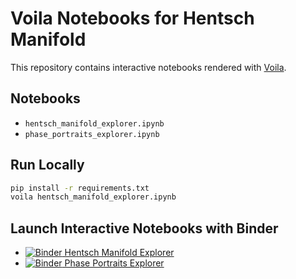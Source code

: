# Voila Notebooks for Hentsch Manifold

This repository contains interactive notebooks rendered with [Voila](https://github.com/voila-dashboards/voila).

## Notebooks

- `hentsch_manifold_explorer.ipynb`
- `phase_portraits_explorer.ipynb`

## Run Locally

```bash
pip install -r requirements.txt
voila hentsch_manifold_explorer.ipynb
```

## Launch Interactive Notebooks with Binder

- [![Binder](https://mybinder.org/badge_logo.svg) Hentsch Manifold Explorer](https://mybinder.org/v2/gh/phentsch/pre-metric/HEAD?urlpath=voila/render/hentsch_manifold_explorer.ipynb)
- [![Binder](https://mybinder.org/badge_logo.svg) Phase Portraits Explorer](https://mybinder.org/v2/gh/phentsch/pre-metric/HEAD?urlpath=voila/render/phase_portraits_explorer.ipynb)
